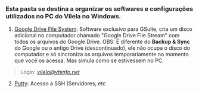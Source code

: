### Esta pasta se destina a organizar os softwares e configurações utilizados no PC do Vilela no Windows.

 1.   [Google Drive File System](https://dl.google.com/drive-file-stream/GoogleDriveFSSetup.exe): Software exclusivo para GSuite, cria um disco adicional no computador chamado "Google Drive File Stream" com todos os arquivos do Google Drive. OBS: É diferente do **Backup & Sync** do Google ou o antigo Drive (descontinuado), ele não ocupa o disco do computador e só sincroniza os arquivos temporariamente no momento que você os acessa. Mas simula como se estivessem no PC.

> Login: *vilela@vhinfo.net*

2. [Putty](https://www.putty.org/):  Acesso a SSH (Servidores, etc
<!--stackedit_data:
eyJoaXN0b3J5IjpbLTI4NTMyNTY1NSwtMTY3ODc3OTMyNl19
-->